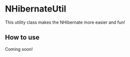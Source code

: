 NHibernateUtil
==============
This utility class makes the NHibernate more easier and fun!

How to use
----------
Coming soon!